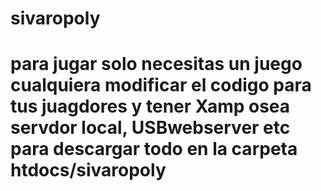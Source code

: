 # sivaropoly
# para jugar solo necesitas un juego cualquiera modificar el codigo para tus juagdores y tener Xamp osea servdor local, USBwebserver etc para descargar todo en la carpeta htdocs/sivaropoly
